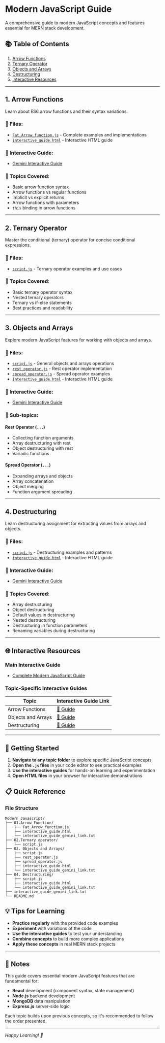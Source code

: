 # Modern JavaScript Guide

A comprehensive guide to modern JavaScript concepts and features essential for MERN stack development.

## 📚 Table of Contents

1. [Arrow Functions](#1-arrow-functions)
2. [Ternary Operator](#2-ternary-operator)
3. [Objects and Arrays](#3-objects-and-arrays)
4. [Destructuring](#4-destructuring)
5. [Interactive Resources](#interactive-resources)

---

## 1. Arrow Functions

Learn about ES6 arrow functions and their syntax variations.

### 📂 Files:
- [`Fat_Arrow_function.js`](01.Arrow%20Function/Fat_Arrow_function.js) - Complete examples and implementations
- [`interactive_guide.html`](01.Arrow%20Function/interactive_guide.html) - Interactive HTML guide

### 🔗 Interactive Guide:
- [Gemini Interactive Guide](https://g.co/gemini/share/6228ded6f806)

### 📖 Topics Covered:
- Basic arrow function syntax
- Arrow functions vs regular functions
- Implicit vs explicit returns
- Arrow functions with parameters
- `this` binding in arrow functions

---

## 2. Ternary Operator

Master the conditional (ternary) operator for concise conditional expressions.

### 📂 Files:
- [`script.js`](02.Ternary%20operator/script.js) - Ternary operator examples and use cases

### 📖 Topics Covered:
- Basic ternary operator syntax
- Nested ternary operators
- Ternary vs if-else statements
- Best practices and readability

---

## 3. Objects and Arrays

Explore modern JavaScript features for working with objects and arrays.

### 📂 Files:
- [`script.js`](03.%20Objects%20and%20Arrays/script.js) - General objects and arrays operations
- [`rest_operator.js`](03.%20Objects%20and%20Arrays/rest_operator.js) - Rest operator implementation
- [`spread_operator.js`](03.%20Objects%20and%20Arrays/spread_operator.js) - Spread operator examples
- [`interactive_guide.html`](03.%20Objects%20and%20Arrays/interactive_guide.html) - Interactive HTML guide

### 🔗 Interactive Guide:
- [Gemini Interactive Guide](https://g.co/gemini/share/34b3dccd13eb)

### 📖 Sub-topics:

#### Rest Operator (`...`)
- Collecting function arguments
- Array destructuring with rest
- Object destructuring with rest
- Variadic functions

#### Spread Operator (`...`)
- Expanding arrays and objects
- Array concatenation
- Object merging
- Function argument spreading

---

## 4. Destructuring

Learn destructuring assignment for extracting values from arrays and objects.

### 📂 Files:
- [`script.js`](04.%20Destructuring/script.js) - Destructuring examples and patterns
- [`interactive_guide.html`](04.%20Destructuring/interactive_guide.html) - Interactive HTML guide

### 🔗 Interactive Guide:
- [Gemini Interactive Guide](https://g.co/gemini/share/d7e1e43e86ee)

### 📖 Topics Covered:
- Array destructuring
- Object destructuring
- Default values in destructuring
- Nested destructuring
- Destructuring in function parameters
- Renaming variables during destructuring

---

## 🌐 Interactive Resources

### Main Interactive Guide
- [Complete Modern JavaScript Guide](https://g.co/gemini/share/d7e1e43e86ee)

### Topic-Specific Interactive Guides
| Topic | Interactive Guide Link |
|-------|----------------------|
| Arrow Functions | [🔗 Guide](https://g.co/gemini/share/6228ded6f806) |
| Objects and Arrays | [🔗 Guide](https://g.co/gemini/share/34b3dccd13eb) |
| Destructuring | [🔗 Guide](https://g.co/gemini/share/d7e1e43e86ee) |

---

## 🚀 Getting Started

1. **Navigate to any topic folder** to explore specific JavaScript concepts
2. **Open the `.js` files** in your code editor to see practical examples
3. **Use the interactive guides** for hands-on learning and experimentation
4. **Open HTML files** in your browser for interactive demonstrations

## 📋 Quick Reference

### File Structure
```
Modern Javascript/
├── 01.Arrow Function/
│   ├── Fat_Arrow_function.js
│   ├── interactive_guide.html
│   └── interactive_guide_gemini_link.txt
├── 02.Ternary operator/
│   └── script.js
├── 03. Objects and Arrays/
│   ├── script.js
│   ├── rest_operator.js
│   ├── spread_operator.js
│   ├── interactive_guide.html
│   └── interactive_guide_gemini_link.txt
├── 04. Destructuring/
│   ├── script.js
│   ├── interactive_guide.html
│   └── interactive_guide_gemini_link.txt
├── interactive_guide_gemini_link.txt
└── README.md
```

## 💡 Tips for Learning

- **Practice regularly** with the provided code examples
- **Experiment** with variations of the code
- **Use the interactive guides** to test your understanding
- **Combine concepts** to build more complex applications
- **Apply these concepts** in real MERN stack projects

---

## 📝 Notes

This guide covers essential modern JavaScript features that are fundamental for:
- **React** development (component syntax, state management)
- **Node.js** backend development
- **MongoDB** data manipulation
- **Express.js** server-side logic

Each topic builds upon previous concepts, so it's recommended to follow the order presented.

---

*Happy Learning! 🎉*
